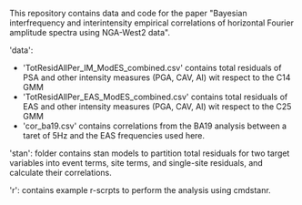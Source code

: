 This repository contains data and code for the paper "Bayesian interfrequency and interintensity empirical correlations of horizontal Fourier amplitude spectra using NGA-West2 data".

'data':
  - 'TotResidAllPer_IM_ModES_combined.csv' contains total residuals of PSA and other intensity measures (PGA, CAV, AI) wit respect to the C14 GMM
  - 'TotResidAllPer_EAS_ModES_combined.csv' contains total residuals of EAS and other intensity measures (PGA, CAV, AI) wit respect to the C25 GMM
  - 'cor_ba19.csv' contains correlations from the BA19 analysis between a taret of 5Hz and the EAS frequencies used here.

'stan': folder contains stan models to partition total residuals for two target variables into event terms, site terms, and single-site residuals, and calculate their correlations.

'r': contains example r-scrpts to perform the analysis using cmdstanr.
 
